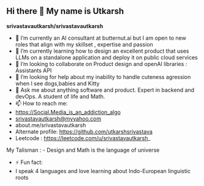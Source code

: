 ## Hi there 👋 My name is Utkarsh


**srivastavautkarsh/srivastavautkarsh** 

- 🔭 I’m currently an AI consultant at butternut.ai but I am open to new roles that align with my skillset , expertise and passion
- 🌱 I’m currently learning how to design an excellent product that uses LLMs on a standalone application and deploy it on public cloud services 
- 👯 I’m looking to collaborate on Product design and openAI libraries : Assistants API
- 🤔 I’m looking for help about my inability to handle cuteness agression when I see dogs,babies and Kitty
- 💬 Ask me about anything software and product. Expert in backend and devOps. A student of life and Math.
- 📫 How to reach me:
- https://Social.Media_is_an_addiction_algo
 - srivastavautkarsh@myyahoo.com
 - about.me/srivastavautkarsh
- Alternate profile: https://github.com/utkarshsrivastava
- Leetcode : https://leetcode.com/u/srivastavautkarsh_

My Talisman : - Design and Math is the language of universe
- ⚡ Fun fact: 
 - I speak 4 languages and love learning about Indo-European linguistic roots 
